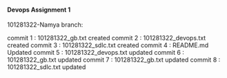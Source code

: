 #### Devops Assignment 1

101281322-Namya branch:

commit 1 : 101281322_gb.txt created
commit 2 : 101281322_devops.txt created
commit 3 : 101281322_sdlc.txt created
commit 4 : README.md Updated
commit 5 : 101281322_devops.txt updated
commit 6 : 101281322_gb.txt updated
commit 7 : 101281322_gb.txt updated
commit 8 : 101281322_sdlc.txt updated
